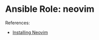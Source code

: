 # Ansible Role: neovim

References:
- [Installing Neovim](https://github.com/neovim/neovim/wiki/Installing-Neovim)
